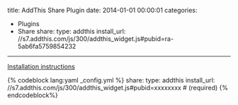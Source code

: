 title: AddThis Share Plugin
date: 2014-01-01 00:00:01
categories:
- Plugins
- Share
share:
    type: addthis
    install_url: //s7.addthis.com/js/300/addthis_widget.js#pubid=ra-5ab6fa5759854232
---

[Installation instructions](https://www.addthis.com/dashboard)

{% codeblock lang:yaml _config.yml %}
share:
    type: addthis
    install_url: //s7.addthis.com/js/300/addthis_widget.js#pubid=xxxxxxxx  # (required)
{% endcodeblock%}
